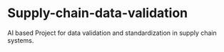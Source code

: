 # Supply-chain-data-validation
AI based Project for data validation and standardization in supply chain systems.
